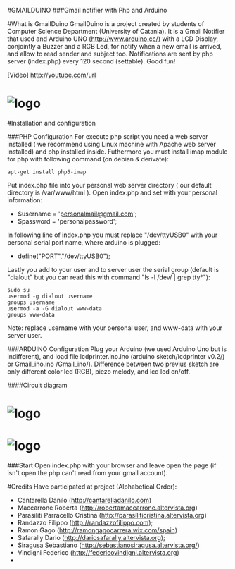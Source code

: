 #GMAILDUINO 
###Gmail notifier with Php and Arduino

#What is GmailDuino 
GmailDuino is a project created by students of Computer Science Department (University of Catania). It is a Gmail Notifier that used and Arduino UNO (http://www.arduino.cc/) with a LCD Display, conjointly a Buzzer and a RGB Led, for notify when a new email is arrived, and allow to read sender and subject too.
Notifications are sent by php server (index.php) every 120 second (settable).
Good fun!

[Video] http://youtube.com/url

# ![logo](https://raw.githubusercontent.com/filirnd/gmailduino/master/imgs/real1.jpg)



#Installation and configuration

###PHP Configuration
For execute php script you need a web server installed ( we recommend using Linux machine with Apache web server installed) and php installed inside.
Futhermore you must install imap module for php with following command (on debian & derivate):

	apt-get install php5-imap 


Put index.php file into your personal web server directory ( our default directory is /var/www/html ).
Open index.php and set with your personal information:

- $username = 'personalmail@gmail.com';
- $password = 'personalpassword';


In following line of index.php you must replace "/dev/ttyUSB0" with your personal serial port name, where arduino is plugged:
- define("PORT","/dev/ttyUSB0");

Lastly you add to your user and to server user the serial group (default is "dialout" but you can read this with command "ls -l /dev/ | grep tty*"):

	sudo su
	usermod -g dialout username
	groups username 
	usermod -a -G dialout www-data
	groups www-data

Note: replace username with your personal user, and www-data with your server user.




###ARDUINO Configuration
Plug your Arduino (we used Arduino Uno but is indifferent), and load file lcdprinter.ino.ino (arduino sketch/lcdprinter v0.2/) or Gmail_ino.ino /Gmail_ino/). Difference between two previus sketch are only different color led (RGB), piezo melody, and lcd led on/off.

####Circuit diagram
# ![logo](https://raw.githubusercontent.com/filirnd/gmailduino/master/imgs/circuit1.jpg)
# ![logo](https://raw.githubusercontent.com/filirnd/gmailduino/master/imgs/circuit2.jpg)



###Start
Open index.php with your browser and leave open the page (if isn't open the php can't read from your gmail account).


#Credits 
Have participated at project (Alphabetical Order):

- Cantarella Danilo (http://cantarelladanilo.com)
- Maccarrone Roberta (http://robertamaccarrone.altervista.org)
- Parasiliti Parracello Cristina (http://parasiliticristina.altervista.org)
- Randazzo Filippo (http://randazzofilippo.com);
- Ramon Gago (http://ramongagocarrera.wix.com/spain)
- Safarally Dario (http://dariosafarally.altervista.org);
- Siragusa Sebastiano (http://sebastianosiragusa.altervista.org/)
- Vindigni Federico (http://federicovindigni.altervista.org)
- 
